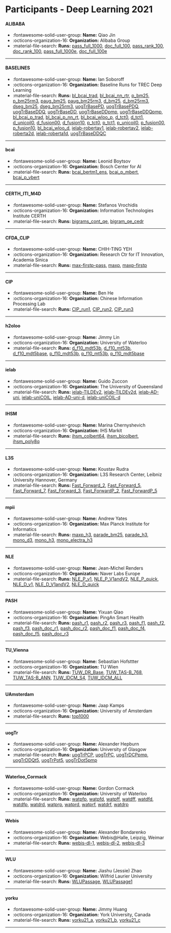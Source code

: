 # Participants - Deep Learning 2021 

#### ALIBABA
 - :fontawesome-solid-user-group: **Name:** Qiao Jin
 - :octicons-organization-16: **Organization:** Alibaba Group
 - :material-file-search: **Runs:** [pass_full_1000](./runs.md#pass_full_1000), [doc_full_100](./runs.md#doc_full_100), [pass_rank_100](./runs.md#pass_rank_100), [doc_rank_100](./runs.md#doc_rank_100), [pass_full_1000e](./runs.md#pass_full_1000e), [doc_full_100e](./runs.md#doc_full_100e)

---
#### BASELINES
 - :fontawesome-solid-user-group: **Name:** Ian Soboroff
 - :octicons-organization-16: **Organization:** Baseline Runs for TREC Deep Learning
 - :material-file-search: **Runs:** [bl_bcai_trad](./runs.md#bl_bcai_trad), [bl_bcai_nn_rtr](./runs.md#bl_bcai_nn_rtr), [p_bm25](./runs.md#p_bm25), [p_bm25rm3](./runs.md#p_bm25rm3), [paug_bm25](./runs.md#paug_bm25), [paug_bm25rm3](./runs.md#paug_bm25rm3), [d_bm25](./runs.md#d_bm25), [d_bm25rm3](./runs.md#d_bm25rm3), [dseg_bm25](./runs.md#dseg_bm25), [dseg_bm25rm3](./runs.md#dseg_bm25rm3), [uogTrBasePD](./runs.md#uogtrbasepd), [uogTrBasePDQ](./runs.md#uogtrbasepdq), [uogTrBaseDDQ](./runs.md#uogtrbaseddq), [uogTrBaseDD](./runs.md#uogtrbasedd), [uogTrBaseDDpmp](./runs.md#uogtrbaseddpmp), [uogTrBaseDDQpmp](./runs.md#uogtrbaseddqpmp), [bl_bcai_p_trad](./runs.md#bl_bcai_p_trad), [bl_bcai_p_nn_rt](./runs.md#bl_bcai_p_nn_rt), [bl_bcai_wloo_p](./runs.md#bl_bcai_wloo_p), [d_tct0](./runs.md#d_tct0), [d_tct1](./runs.md#d_tct1), [d_unicoil0](./runs.md#d_unicoil0), [d_fusion00](./runs.md#d_fusion00), [d_fusion10](./runs.md#d_fusion10), [p_tct0](./runs.md#p_tct0), [p_tct1](./runs.md#p_tct1), [p_unicoil0](./runs.md#p_unicoil0), [p_fusion00](./runs.md#p_fusion00), [p_fusion10](./runs.md#p_fusion10), [bl_bcai_wloo_d](./runs.md#bl_bcai_wloo_d), [ielab-robertav1](./runs.md#ielab-robertav1), [ielab-robertav2](./runs.md#ielab-robertav2), [ielab-roberta2d](./runs.md#ielab-roberta2d), [ielab-roberta1d](./runs.md#ielab-roberta1d), [uogTrBaseDDQC](./runs.md#uogtrbaseddqc)

---
#### bcai
 - :fontawesome-solid-user-group: **Name:** Leonid Boytsov
 - :octicons-organization-16: **Organization:** Bosch Center for AI
 - :material-file-search: **Runs:** [bcai_bertm1_ens](./runs.md#bcai_bertm1_ens), [bcai_p_mbert](./runs.md#bcai_p_mbert), [bcai_p_vbert](./runs.md#bcai_p_vbert)

---
#### CERTH_ITI_M4D
 - :fontawesome-solid-user-group: **Name:** Stefanos Vrochidis
 - :octicons-organization-16: **Organization:** Information Technologies Institute CERTH
 - :material-file-search: **Runs:** [bigrams_cont_qe](./runs.md#bigrams_cont_qe), [bigram_qe_cedr](./runs.md#bigram_qe_cedr)

---
#### CFDA_CLIP
 - :fontawesome-solid-user-group: **Name:** CHIH-TING YEH
 - :octicons-organization-16: **Organization:** Research Ctr for IT Innovation, Academia Sinica
 - :material-file-search: **Runs:** [max-firstp-pass](./runs.md#max-firstp-pass), [maxp](./runs.md#maxp), [maxp-firstp](./runs.md#maxp-firstp)

---
#### CIP
 - :fontawesome-solid-user-group: **Name:** Ben He
 - :octicons-organization-16: **Organization:** Chinese Information Processing Lab
 - :material-file-search: **Runs:** [CIP_run1](./runs.md#cip_run1), [CIP_run2](./runs.md#cip_run2), [CIP_run3](./runs.md#cip_run3)

---
#### h2oloo
 - :fontawesome-solid-user-group: **Name:** Jimmy Lin
 - :octicons-organization-16: **Organization:** University of Waterloo
 - :material-file-search: **Runs:** [d_f10_mdt53b](./runs.md#d_f10_mdt53b), [d_f10_mt53b](./runs.md#d_f10_mt53b), [d_f10_mdt5base](./runs.md#d_f10_mdt5base), [p_f10_mdt53b](./runs.md#p_f10_mdt53b), [p_f10_mt53b](./runs.md#p_f10_mt53b), [p_f10_mdt5base](./runs.md#p_f10_mdt5base)

---
#### ielab
 - :fontawesome-solid-user-group: **Name:** Guido Zuccon
 - :octicons-organization-16: **Organization:** The University of Queensland
 - :material-file-search: **Runs:** [ielab-TILDEv2](./runs.md#ielab-tildev2), [ielab-TILDEv2d](./runs.md#ielab-tildev2d), [ielab-AD-uni](./runs.md#ielab-ad-uni), [ielab-uniCOIL](./runs.md#ielab-unicoil), [ielab-AD-uni-d](./runs.md#ielab-ad-uni-d), [ielab-uniCOIL-d](./runs.md#ielab-unicoil-d)

---
#### IHSM
 - :fontawesome-solid-user-group: **Name:** Marina Chernyshevich
 - :octicons-organization-16: **Organization:** IHS Markit
 - :material-file-search: **Runs:** [ihsm_colbert64](./runs.md#ihsm_colbert64), [ihsm_bicolbert](./runs.md#ihsm_bicolbert), [ihsm_poly8q](./runs.md#ihsm_poly8q)

---
#### L3S
 - :fontawesome-solid-user-group: **Name:** Koustav Rudra
 - :octicons-organization-16: **Organization:** L3S Research Center, Leibniz University Hannover, Germany
 - :material-file-search: **Runs:** [Fast_Forward_2](./runs.md#fast_forward_2), [Fast_Forward_5](./runs.md#fast_forward_5), [Fast_Forward_7](./runs.md#fast_forward_7), [Fast_Forward_3](./runs.md#fast_forward_3), [Fast_ForwardP_2](./runs.md#fast_forwardp_2), [Fast_ForwardP_5](./runs.md#fast_forwardp_5)

---
#### mpii
 - :fontawesome-solid-user-group: **Name:** Andrew Yates
 - :octicons-organization-16: **Organization:** Max Planck Institute for Informatics
 - :material-file-search: **Runs:** [maxp_h3](./runs.md#maxp_h3), [parade_bm25](./runs.md#parade_bm25), [parade_h3](./runs.md#parade_h3), [mono_d3](./runs.md#mono_d3), [mono_h3](./runs.md#mono_h3), [mono_electra_h3](./runs.md#mono_electra_h3)

---
#### NLE
 - :fontawesome-solid-user-group: **Name:** Jean-Michel Renders
 - :octicons-organization-16: **Organization:** Naver Labs Europe
 - :material-file-search: **Runs:** [NLE_P_v1](./runs.md#nle_p_v1), [NLE_P_V1andV2](./runs.md#nle_p_v1andv2), [NLE_P_quick](./runs.md#nle_p_quick), [NLE_D_v1](./runs.md#nle_d_v1), [NLE_D_V1andV2](./runs.md#nle_d_v1andv2), [NLE_D_quick](./runs.md#nle_d_quick)

---
#### PASH
 - :fontawesome-solid-user-group: **Name:** Yixuan Qiao
 - :octicons-organization-16: **Organization:** PingAn Smart Health
 - :material-file-search: **Runs:** [pash_r1](./runs.md#pash_r1), [pash_r2](./runs.md#pash_r2), [pash_r3](./runs.md#pash_r3), [pash_f1](./runs.md#pash_f1), [pash_f2](./runs.md#pash_f2), [pash_f3](./runs.md#pash_f3), [pash_doc_r1](./runs.md#pash_doc_r1), [pash_doc_r2](./runs.md#pash_doc_r2), [pash_doc_f1](./runs.md#pash_doc_f1), [pash_doc_f4](./runs.md#pash_doc_f4), [pash_doc_f5](./runs.md#pash_doc_f5), [pash_doc_r3](./runs.md#pash_doc_r3)

---
#### TU_Vienna
 - :fontawesome-solid-user-group: **Name:** Sebastian Hofsttter
 - :octicons-organization-16: **Organization:** TU Wien
 - :material-file-search: **Runs:** [TUW_DR_Base](./runs.md#tuw_dr_base), [TUW_TAS-B_768](./runs.md#tuw_tas-b_768), [TUW_TAS-B_ANN](./runs.md#tuw_tas-b_ann), [TUW_IDCM_S4](./runs.md#tuw_idcm_s4), [TUW_IDCM_ALL](./runs.md#tuw_idcm_all)

---
#### UAmsterdam
 - :fontawesome-solid-user-group: **Name:** Jaap Kamps
 - :octicons-organization-16: **Organization:** University of Amsterdam
 - :material-file-search: **Runs:** [top1000](./runs.md#top1000)

---
#### uogTr
 - :fontawesome-solid-user-group: **Name:** Alexander Hepburn
 - :octicons-organization-16: **Organization:** University of Glasgow
 - :material-file-search: **Runs:** [uogTrPCP](./runs.md#uogtrpcp), [uogTrPC](./runs.md#uogtrpc), [uogTrDCPpmp](./runs.md#uogtrdcppmp), [uogTrDDQt5](./runs.md#uogtrddqt5), [uogTrPot5](./runs.md#uogtrpot5), [uogTrDot5pmp](./runs.md#uogtrdot5pmp)

---
#### Waterloo_Cormack
 - :fontawesome-solid-user-group: **Name:** Gordon Cormack
 - :octicons-organization-16: **Organization:** University of Waterloo
 - :material-file-search: **Runs:** [watpfp](./runs.md#watpfp), [watpfd](./runs.md#watpfd), [watpff](./runs.md#watpff), [watdff](./runs.md#watdff), [watdfd](./runs.md#watdfd), [watdfp](./runs.md#watdfp), [watdrd](./runs.md#watdrd), [watprp](./runs.md#watprp), [watprd](./runs.md#watprd), [watprf](./runs.md#watprf), [watdrf](./runs.md#watdrf), [watdrp](./runs.md#watdrp)

---
#### Webis
 - :fontawesome-solid-user-group: **Name:** Alexander Bondarenko
 - :octicons-organization-16: **Organization:** Webis@Halle, Leipzig, Weimar
 - :material-file-search: **Runs:** [webis-dl-1](./runs.md#webis-dl-1), [webis-dl-2](./runs.md#webis-dl-2), [webis-dl-3](./runs.md#webis-dl-3)

---
#### WLU
 - :fontawesome-solid-user-group: **Name:** Jiashu (Jessie) Zhao
 - :octicons-organization-16: **Organization:** Wilfrid Laurier University
 - :material-file-search: **Runs:** [WLUPassage](./runs.md#wlupassage), [WLUPassage1](./runs.md#wlupassage1)

---
#### yorku
 - :fontawesome-solid-user-group: **Name:** Jimmy Huang
 - :octicons-organization-16: **Organization:** York University, Canada
 - :material-file-search: **Runs:** [yorku21_a](./runs.md#yorku21_a), [yorku21_b](./runs.md#yorku21_b), [yorku21_c](./runs.md#yorku21_c)

---
